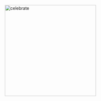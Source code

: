 <header>

<!--
  <<< Author notes: Course header >>>
  Include a 1280×640 image, course title in sentence case, and a concise description in emphasis.
  In your repository settings: enable template repository, add your 1280×640 social image, auto delete head branches.
  Add your open source license, GitHub uses MIT license.
-->

</header>

<!--
  <<< Author notes: Finish >>>
  Review what we learned, ask for feedback, provide next steps.
-->


<img src=https://octodex.github.com/images/constructocat2.jpg alt=celebrate width=300 align=right>



<footer>

<!--
  <<< Author notes: Footer >>>
  Add a link to get support, GitHub status page, code of conduct, license link.
-->


</footer>
